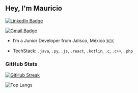 ## Hey, I'm Mauricio

[![LinkedIn Badge](https://img.shields.io/badge/-Mauricio%20Rodriguez-blue?style=flat-square&logo=Linkedin&logoColor=white)](https://www.linkedin.com/in/héctor-mauricio-rodríguez)

[![Gmail Badge](https://img.shields.io/badge/-mauhector7@gmail.com-c14438?style=flat-square&logo=Gmail&logoColor=white)](mailto:mauhector7@gmail.com)

* I’m a Junior Developer from Jalisco, México 🇲🇽

* TechStack: `.java`, `.py`, `.js`, `.react`, `.kotlin`, `.c`, `.c++`, `.php`  

### GitHub Stats

[![GitHub Streak](https://github-readme-streak-stats.herokuapp.com?user=HectorMau501&theme=dark-minimalist)](https://git.io/streak-stats)

![Top Langs](https://github-readme-stats.vercel.app/api/top-langs/?username=HectorMau501&theme=dark&layout=compact)
